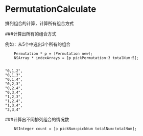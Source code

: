 # PermutationCalculate
排列组合的计算，计算所有组合方式

###计算出所有的组合方式

例如：从5个中选出3个所有的组合
```
    Permutation * p = [Permutation new];
    NSArray * indexArrays = [p pickPermutation:3 totalNum:5];
```


```

"0,1,2",
"0,1,3",
"0,1,4",
"0,2,3",
"0,2,4",
"0,3,4",
"1,2,3",
"1,2,4",
"1,3,4",
"2,3,4"

```

###计算出不同排列组合的情况数
```
    NSInteger count = [p pickNum:pickNum totalNum:totalNum];
```



